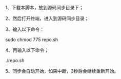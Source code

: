 1、下载本脚本，放到源码同步目录下；

2、然后打开终端，进入到源码同步目录；

3、输入以下命令：

sudo chmod 775 repo.sh

4、再输入以下命令；

./repo.sh

5、同步会自动开始，如果中断，3秒后会继续重新开始。
